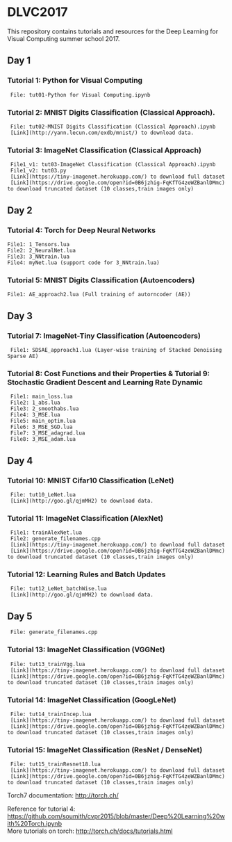 # DLVC2017

This repository contains tutorials and resources for the Deep Learning for Visual Computing summer school 2017.


## Day 1
### Tutorial 1: Python for Visual Computing
     File: tut01-Python for Visual Computing.ipynb
     
### Tutorial 2: MNIST Digits Classification (Classical Approach).
     File: tut02-MNIST Digits Classification (Classical Approach).ipynb
     [Link](http://yann.lecun.com/exdb/mnist/) to download data. 

### Tutorial 3: ImageNet Classification (Classical Approach)
     File1_v1: tut03-ImageNet Classification (Classical Approach).ipynb
     File1_v2: tut03.py
     [Link](https://tiny-imagenet.herokuapp.com/) to download full dataset
     [Link](https://drive.google.com/open?id=0B6jzhig-FqKfTG4zeWZBanlDMmc) to download truncated dataset (10 classes,train images only)

## Day 2
### Tutorial 4: Torch for Deep Neural Networks    
    File1: 1_Tensors.lua 
    File2: 2_NeuralNet.lua
    File3: 3_NNtrain.lua
    File4: myNet.lua (support code for 3_NNtrain.lua)
        
### Tutorial 5: MNIST Digits Classification (Autoencoders)
    File1: AE_approach2.lua (Full training of autorncoder (AE))
        

## Day 3
### Tutorial 7: ImageNet-Tiny Classification (Autoencoders)
     File1: SDSAE_approach1.lua (Layer-wise training of Stacked Denoising Sparse AE)
     
### Tutorial 8: Cost Functions and their Properties & Tutorial 9: Stochastic Gradient Descent and Learning Rate Dynamic
     File1: main_loss.lua     
     File2: 1_abs.lua
     File3: 2_smoothabs.lua
     File4: 3_MSE.lua
     File5: main_optim.lua
     File6: 3_MSE_SGD.lua
     File7: 3_MSE_adagrad.lua
     File8: 3_MSE_adam.lua
     
## Day 4
### Tutorial 10: MNIST Cifar10 Classification (LeNet)
     File: tut10_LeNet.lua
     [Link](http://goo.gl/qjmMH2) to download data.
     
     
### Tutorial 11: ImageNet Classification (AlexNet)
     File1: trainAlexNet.lua
     File2: generate_filenames.cpp
     [Link](https://tiny-imagenet.herokuapp.com/) to download full dataset
     [Link](https://drive.google.com/open?id=0B6jzhig-FqKfTG4zeWZBanlDMmc) to download truncated dataset (10 classes,train images only)
     
### Tutorial 12: Learning Rules and Batch Updates
     File: tut12_LeNet_batchWise.lua
     [Link](http://goo.gl/qjmMH2) to download data.
     
     
## Day 5
     File: generate_filenames.cpp
### Tutorial 13: ImageNet Classification (VGGNet)
     File: tut13_trainVgg.lua
     [Link](https://tiny-imagenet.herokuapp.com/) to download full dataset
     [Link](https://drive.google.com/open?id=0B6jzhig-FqKfTG4zeWZBanlDMmc) to download truncated dataset (10 classes,train images only)
     
### Tutorial 14: ImageNet Classification (GoogLeNet)
     File: tut14_trainIncep.lua
     [Link](https://tiny-imagenet.herokuapp.com/) to download full dataset
     [Link](https://drive.google.com/open?id=0B6jzhig-FqKfTG4zeWZBanlDMmc) to download truncated dataset (10 classes,train images only)
     
### Tutorial 15: ImageNet Classification (ResNet / DenseNet)
     File: tut15_trainResnet18.lua
     [Link](https://tiny-imagenet.herokuapp.com/) to download full dataset
     [Link](https://drive.google.com/open?id=0B6jzhig-FqKfTG4zeWZBanlDMmc) to download truncated dataset (10 classes,train images only)
     


Torch7 documentation: http://torch.ch/  <br />
 
Reference for tutorial 4: https://github.com/soumith/cvpr2015/blob/master/Deep%20Learning%20with%20Torch.ipynb <br />
More tutorials on torch: http://torch.ch/docs/tutorials.html
